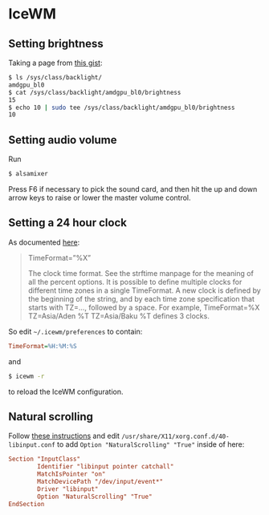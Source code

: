 # IceWM

## Setting brightness

Taking a page from [this gist](https://gist.github.com/cho2/b714350eb0ea28b1d88d375f5d6ce7df):

```bash
$ ls /sys/class/backlight/
amdgpu_bl0
$ cat /sys/class/backlight/amdgpu_bl0/brightness
15
$ echo 10 | sudo tee /sys/class/backlight/amdgpu_bl0/brightness
10
```

## Setting audio volume

Run

```bash
$ alsamixer
```

Press F6 if necessary to pick the sound card, and then hit the up and down arrow keys to raise or lower the master volume control.

## Setting a 24 hour clock

As documented [here](https://ice-wm.org/man/icewm-preferences.html):

> TimeFormat=”%X”
>
> The clock time format. See the strftime manpage for the meaning of all the percent options. It is possible to define multiple clocks for different time zones in a single TimeFormat. A new clock is defined by the beginning of the string, and by each time zone specification that starts with TZ=..., followed by a space. For example, TimeFormat=%X TZ=Asia/Aden %T TZ=Asia/Baku %T defines 3 clocks.

So edit `~/.icewm/preferences` to contain:

```ini
TimeFormat=%H:%M:%S
```

and

```bash
$ icewm -r
```

to reload the IceWM configuration.

## Natural scrolling

Follow [these instructions](https://askubuntu.com/questions/1122513/how-to-add-natural-inverted-mouse-scrolling-in-i3-window-manager) and edit `/usr/share/X11/xorg.conf.d/40-libinput.conf` to add `Option "NaturalScrolling" "True"` inside of here:

```ini
Section "InputClass"
        Identifier "libinput pointer catchall"
        MatchIsPointer "on"
        MatchDevicePath "/dev/input/event*"
        Driver "libinput"
        Option "NaturalScrolling" "True"
EndSection
```
